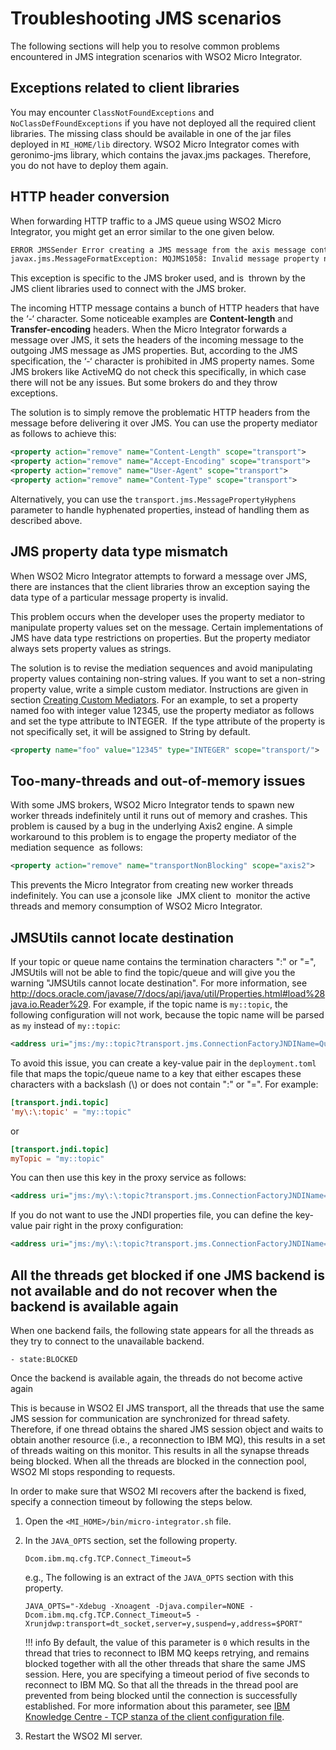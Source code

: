 # Troubleshooting JMS scenarios

The following sections will help you to resolve common problems encountered in JMS integration scenarios with WSO2 Micro Integrator.

## Exceptions related to client libraries

You may encounter `ClassNotFoundExceptions` and `NoClassDefFoundExceptions` if you have not deployed all the required client libraries. The missing class should be available in one of the jar files deployed in `MI_HOME/lib` directory. WSO2 Micro Integrator comes with geronimo-jms library, which contains the javax.jms packages. Therefore, you do not have to deploy them again.

## HTTP header conversion

When forwarding HTTP traffic to a JMS queue using WSO2 Micro Integrator, you might get an error similar to the one given below.

```bash
ERROR JMSSender Error creating a JMS message from the axis message context
javax.jms.MessageFormatException: MQJMS1058: Invalid message property name: Content-Type
```

This exception is specific to the JMS broker used, and is  thrown by the JMS client libraries used to connect with the JMS broker.  

The incoming HTTP message contains a bunch of HTTP headers that have the ‘-‘ character. Some noticeable examples are **Content-length** and **Transfer-encoding** headers. When the Micro Integrator forwards a message over JMS, it sets the headers of the incoming message to the outgoing JMS message as JMS properties. But, according to the JMS specification, the ‘-‘ character is prohibited in JMS property names. Some JMS brokers like ActiveMQ do not check this specifically, in which case there will not be any issues. But some brokers do and they throw exceptions.

The solution is to simply remove the problematic HTTP headers from the message before delivering it over JMS. You can use the property mediator as follows to achieve this:

```xml
<property action="remove" name="Content-Length" scope="transport">
<property action="remove" name="Accept-Encoding" scope="transport">
<property action="remove" name="User-Agent" scope="transport">
<property action="remove" name="Content-Type" scope="transport">
```

Alternatively, you can use the `transport.jms.MessagePropertyHyphens` parameter to handle hyphenated properties, instead of handling them as described
above.

## JMS property data type mismatch

When WSO2 Micro Integrator attempts to forward a message over JMS, there are instances that the client libraries throw an exception saying the data type of a particular message property is invalid.  

This problem occurs when the developer uses the property mediator to manipulate property values set on the message. Certain implementations of JMS have data type restrictions on properties. But the property mediator always sets property values as strings.

The solution is to revise the mediation sequences and avoid manipulating property values containing non-string values. If you want to set a
non-string property value, write a simple custom mediator. Instructions are given in section [Creating Custom Mediators](../../develop/customizations/creating-custom-mediators). For an example, to set a property named foo with integer value 12345, use the property mediator as follows and set the type attribute
to INTEGER.  If the type attribute of the property is not specifically set, it will be assigned to String by default.

```xml
<property name="foo" value="12345" type="INTEGER" scope="transport/">
```

## Too-many-threads and out-of-memory issues

With some JMS brokers, WSO2 Micro Integrator tends to spawn new worker threads indefinitely until it runs out of memory and crashes. This problem is caused by a bug in the underlying Axis2 engine. A simple workaround to this problem is to engage the property mediator of the  mediation sequence  as follows:

```xml
<property action="remove" name="transportNonBlocking" scope="axis2">
```

This prevents the Micro Integrator from creating new worker threads indefinitely. You can use a jconsole like  JMX client to  monitor the active threads and
memory consumption of WSO2 Micro Integrator.

## JMSUtils cannot locate destination

If your topic or queue name contains the termination characters ":" or "=", JMSUtils will not be able to find the topic/queue and will give you
the warning "JMSUtils cannot locate destination". For more information, see <http://docs.oracle.com/javase/7/docs/api/java/util/Properties.html#load%28java.io.Reader%29>. For example, if the topic name is `my::topic`, the following configuration will not work, because the topic name will be parsed as `my` instead of `my::topic`:

```xml        
<address uri="jms:/my::topic?transport.jms.ConnectionFactoryJNDIName=QueueConnectionFactory&amp;java.naming.factory.initial=org.wso2.andes.jndi.PropertiesFileInitialContextFactory&amp;java.naming.provider.url=repository/conf/jndi.properties&amp;transport.jms.DestinationType=topic"/>
```

To avoid this issue, you can create a key-value pair in the `deployment.toml` file that maps the topic/queue name to a key that either escapes these characters with a backslash (\\) or does not contain ":" or "=". For example:

```toml     
[transport.jndi.topic]
'my\:\:topic' = "my::topic"
```

or

```toml
[transport.jndi.topic]
myTopic = "my::topic"
```

You can then use this key in the proxy service as follows:

```xml       
<address uri="jms:/my\:\:topic?transport.jms.ConnectionFactoryJNDIName=TopicConnectionFactory&amp;java.naming.factory.initial=org.wso2.andes.jndi.PropertiesFileInitialContextFactory&amp;java.naming.provider.url=repository/conf/jndi.properties&amp;transport.jms.DestinationType=topic"/>        
```

If you do not want to use the JNDI properties file, you can define the
key-value pair right in the proxy configuration:

```xml
<address uri="jms:/my\:\:topic?transport.jms.ConnectionFactoryJNDIName=TopicConnectionFactory&amp;java.naming.factory.initial=org.wso2.andes.jndi.PropertiesFileInitialContextFactory&amp;topic.my\:\:topic=my::topic&amp;java.naming.provider.url=repository/conf/jndi.properties&amp;transport.jms.DestinationType=topic"/>
```

## All the threads get blocked if one JMS backend is not available and do not recover when the backend is available again

When one backend fails, the following state appears for all the threads as they try to connect to the unavailable backend.

`- state:BLOCKED`

Once the backend is available again, the threads do not become active again

This is because in WSO2 EI JMS transport, all the threads that use the same JMS session for communication are synchronized for thread safety.
Therefore, if one thread obtains the shared JMS session object and waits to obtain another resource (i.e., a reconnection to IBM MQ), this results in a set of threads waiting on this monitor. This results in all the synapse threads being blocked. When all the threads are blocked in the connection pool, WSO2 MI stops responding to requests.

In order to make sure that WSO2 MI recovers after the backend is fixed, specify a connection timeout by following the steps below.

1. Open the `<MI_HOME>/bin/micro-integrator.sh` file.

2. In the `JAVA_OPTS` section, set the following property.

    `Dcom.ibm.mq.cfg.TCP.Connect_Timeout=5`
    
    e.g., The following is an extract of the `JAVA_OPTS` section with this property.
    
    `JAVA_OPTS="-Xdebug -Xnoagent -Djava.compiler=NONE -Dcom.ibm.mq.cfg.TCP.Connect_Timeout=5 -Xrunjdwp:transport=dt_socket,server=y,suspend=y,address=$PORT"`
    
    !!! info
        By default, the value of this parameter is `0` which results in the thread that tries to reconnect to IBM MQ keeps retrying, and remains blocked together with all the other threads that share the same JMS session. Here, you are specifying a timeout period of five seconds to reconnect to IBM MQ. So that all the threads in the thread pool are prevented from being blocked until the connection is successfully established. For more information about this parameter, see [IBM Knowledge Centre - TCP stanza of the client configuration file](https://www.ibm.com/support/knowledgecenter/SSFKSJ_9.1.0/com.ibm.mq.con.doc/q016910_.htm).
        
3. Restart the WSO2 MI server.
